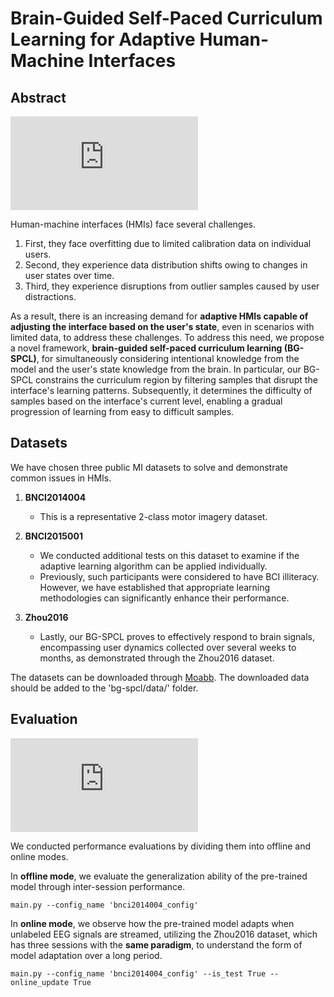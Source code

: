 # Brain-Guided Self-Paced Curriculum Learning for Adaptive Human-Machine Interfaces

## Abstract 

![framework.pdf](https://github.com/chaichynw/bg-spcl/files/15338297/framework.pdf)


Human-machine interfaces (HMIs) face several challenges. 

1. First, they face overfitting due to limited calibration data on individual users.
2. Second, they experience data distribution shifts owing to changes in user states over time.
3. Third, they experience disruptions from outlier samples caused by user distractions.
   
As a result, there is an increasing demand for **adaptive HMIs capable of adjusting the interface based on the user's state**, even in scenarios with limited data, to address these challenges.
To address this need, we propose a novel framework, **brain-guided self-paced curriculum learning (BG-SPCL)**, for simultaneously considering intentional knowledge from the model and the user's state knowledge from the brain. In particular, our BG-SPCL constrains the curriculum region by filtering samples that disrupt the interface's learning patterns. Subsequently, it determines the difficulty of samples based on the interface's current level, enabling a gradual progression of learning from easy to difficult samples.

## Datasets

We have chosen three public MI datasets to solve and demonstrate common issues in HMIs.

1. **BNCI2014004**
   - This is a representative 2-class motor imagery dataset.

2. **BNCI2015001**
   - We conducted additional tests on this dataset to examine if the adaptive learning algorithm can be applied individually.
   - Previously, such participants were considered to have BCI illiteracy. However, we have established that appropriate learning methodologies can significantly enhance their performance.

3. **Zhou2016**
   - Lastly, our BG-SPCL proves to effectively respond to brain signals, encompassing user dynamics collected over several weeks to months, as demonstrated through the Zhou2016 dataset.
  
The datasets can be downloaded through [Moabb](https://moabb.neurotechx.com/docs/datasets.html). The downloaded data should be added to the 'bg-spcl/data/' folder.


## Evaluation

![evaluation_scheme.pdf](https://github.com/chaichynw/bg-spcl/files/15338305/evaluation_scheme.pdf)


We conducted performance evaluations by dividing them into offline and online modes.

In **offline mode**, we evaluate the generalization ability of the pre-trained model through inter-session performance.
    
    main.py --config_name 'bnci2014004_config'


In **online mode**, we observe how the pre-trained model adapts when unlabeled EEG signals are streamed, utilizing the Zhou2016 dataset, which has three sessions with the **same paradigm**, to understand the form of  model adaptation over a long period.

    main.py --config_name 'bnci2014004_config' --is_test True --online_update True



